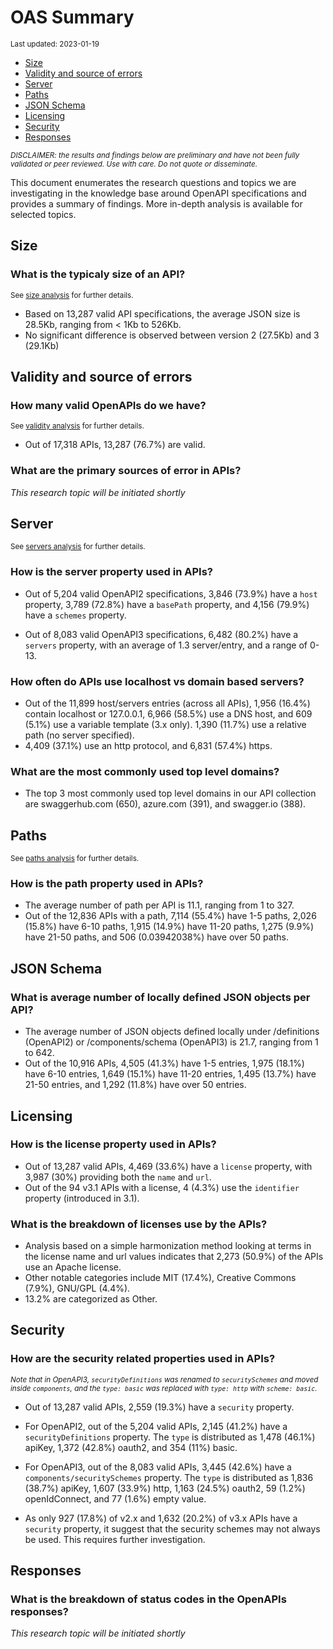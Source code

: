 OAS Summary
================
<sup>Last updated: 2023-01-19</sup>

- <a href="#size" id="toc-size">Size</a>
- <a href="#validity-and-source-of-errors"
  id="toc-validity-and-source-of-errors">Validity and source of errors</a>
- <a href="#server" id="toc-server">Server</a>
- <a href="#paths" id="toc-paths">Paths</a>
- <a href="#json-schema" id="toc-json-schema">JSON Schema</a>
- <a href="#licensing" id="toc-licensing">Licensing</a>
- <a href="#security" id="toc-security">Security</a>
- <a href="#responses" id="toc-responses">Responses</a>

<sup>*DISCLAIMER: the results and findings below are preliminary and
have not been fully validated or peer reviewed. Use with care. Do not
quote or disseminate.*</sup>

This document enumerates the research questions and topics we are
investigating in the knowledge base around OpenAPI specifications and
provides a summary of findings. More in-depth analysis is available for
selected topics.

## Size

### What is the typicaly size of an API?

<sup>See [size analysis](oas_size.md) for further details.<sup>

- Based on 13,287 valid API specifications, the average JSON size is
  28.5Kb, ranging from \< 1Kb to 526Kb.
- No significant difference is observed between version 2 (27.5Kb) and 3
  (29.1Kb)

## Validity and source of errors

### How many valid OpenAPIs do we have?

<sup>See [validity analysis](oas_validity.md) for further details.<sup>

- Out of 17,318 APIs, 13,287 (76.7%) are valid.

### What are the primary sources of error in APIs?

*This research topic will be initiated shortly*

## Server

<sup>See [servers analysis](oas_servers.md) for further details.</sup>

### How is the server property used in APIs?

- Out of 5,204 valid OpenAPI2 specifications, 3,846 (73.9%) have a
  `host` property, 3,789 (72.8%) have a `basePath` property, and 4,156
  (79.9%) have a `schemes` property.

- Out of 8,083 valid OpenAPI3 specifications, 6,482 (80.2%) have a
  `servers` property, with an average of 1.3 server/entry, and a range
  of 0-13.

### How often do APIs use localhost vs domain based servers?

- Out of the 11,899 host/servers entries (across all APIs), 1,956
  (16.4%) contain localhost or 127.0.0.1, 6,966 (58.5%) use a DNS host,
  and 609 (5.1%) use a variable template (3.x only). 1,390 (11.7%) use a
  relative path (no server specified).
- 4,409 (37.1%) use an http protocol, and 6,831 (57.4%) https.

### What are the most commonly used top level domains?

- The top 3 most commonly used top level domains in our API collection
  are swaggerhub.com (650), azure.com (391), and swagger.io (388).

## Paths

<sup>See [paths analysis](oas_paths.md) for further details.</sup>

### How is the path property used in APIs?

- The average number of path per API is 11.1, ranging from 1 to 327.
- Out of the 12,836 APIs with a path, 7,114 (55.4%) have 1-5 paths,
  2,026 (15.8%) have 6-10 paths, 1,915 (14.9%) have 11-20 paths, 1,275
  (9.9%) have 21-50 paths, and 506 (0.03942038%) have over 50 paths.

## JSON Schema

### What is average number of locally defined JSON objects per API?

- The average number of JSON objects defined locally under /definitions
  (OpenAPI2) or /components/schema (OpenAPI3) is 21.7, ranging from 1 to
  642.
- Out of the 10,916 APIs, 4,505 (41.3%) have 1-5 entries, 1,975 (18.1%)
  have 6-10 entries, 1,649 (15.1%) have 11-20 entries, 1,495 (13.7%)
  have 21-50 entries, and 1,292 (11.8%) have over 50 entries.

## Licensing

### How is the license property used in APIs?

- Out of 13,287 valid APIs, 4,469 (33.6%) have a `license` property,
  with 3,987 (30%) providing both the `name` and `url`.
- Out of the 94 v3.1 APIs with a license, 4 (4.3%) use the `identifier`
  property (introduced in 3.1).

### What is the breakdown of licenses use by the APIs?

- Analysis based on a simple harmonization method looking at terms in
  the license name and url values indicates that 2,273 (50.9%) of the
  APIs use an Apache license.
- Other notable categories include MIT (17.4%), Creative Commons (7.9%),
  GNU/GPL (4.4%).
- 13.2% are categorized as Other.

## Security

### How are the security related properties used in APIs?

<sup>*Note that in OpenAPI3, `securityDefinitions` was renamed to
`securitySchemes` and moved inside `components`, and the `type: basic`
was replaced with `type: http` with `scheme: basic`.*</sup>

- Out of 13,287 valid APIs, 2,559 (19.3%) have a `security` property.

- For OpenAPI2, out of the 5,204 valid APIs, 2,145 (41.2%) have a
  `securityDefinitions` property. The `type` is distributed as 1,478
  (46.1%) apiKey, 1,372 (42.8%) oauth2, and 354 (11%) basic.

- For OpenAPI3, out of the 8,083 valid APIs, 3,445 (42.6%) have a
  `components/securitySchemes` property. The `type` is distributed as
  1,836 (38.7%) apiKey, 1,607 (33.9%) http, 1,163 (24.5%) oauth2, 59
  (1.2%) openIdConnect, and 77 (1.6%) empty value.

- As only 927 (17.8%) of v2.x and 1,632 (20.2%) of v3.x APIs have a
  `security` property, it suggest that the security schemes may not
  always be used. This requires further investigation.

## Responses

### What is the breakdown of status codes in the OpenAPIs responses?

*This research topic will be initiated shortly*
